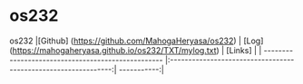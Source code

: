 # os232
os232
|[Github] (https://github.com/MahogaHeryasa/os232)   | [Log] (https://mahogaheryasa.github.io/os232/TXT/mylog.txt)    | [Links]     |
| -------------------------------------------------- |:--------------------------------------------------------------:| -----------:|
